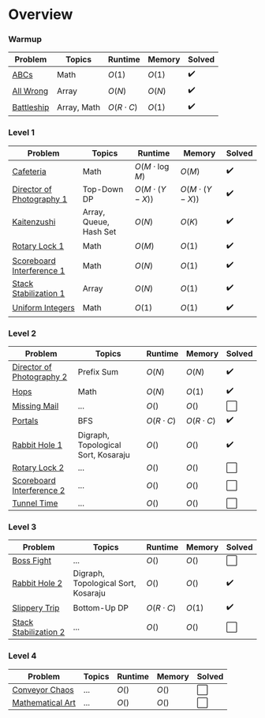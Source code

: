 # Overview

### Warmup

| Problem                    | Topics               | Runtime                | Memory      | Solved   |
|----------------------------|----------------------|------------------------|-------------|----------|
| [ABCs](./_warmup/ABCs/readme.md) | Math | $O(1)$ | $O(1)$ | ✔️ |
| [All Wrong](./_warmup/all_wrong/readme.md) | Array | $O(N)$ | $O(N)$ | ✔️ |
| [Battleship](./_warmup/battleship/readme.md) | Array, Math | $O(R \cdot C)$ | $O(1)$ | ✔️ |

### Level 1

| Problem                    | Topics               | Runtime                | Memory      | Solved   |
|----------------------------|----------------------|------------------------|-------------|----------|
| [Cafeteria](./level_1/cafeteria/readme.md) | Math | $O(M\cdot \log M)$ | $O(M)$ | ✔️ |
| [Director of Photography 1](./level_1/director_of_photography_1/readme.md) | Top-Down DP | $O(M \cdot (Y - X))$ | $O(M \cdot (Y - X))$ |  ✔️ |
| [Kaitenzushi](./level_1/kaitenzushi/readme.md) | Array, Queue, Hash Set | $O(N)$ | $O(K)$ |  ✔️ |
| [Rotary Lock 1](./level_1/rotary_lock_1/readme.md) | Math | $O(M)$ | $O(1)$ |  ✔️ |
| [Scoreboard Interference 1](./level_1/scoreboard_interference_1/readme.md) | Math | $O(N)$ | $O(1)$ |  ✔️ |
| [Stack Stabilization 1](./level_1/stack_stabilization_1/readme.md) | Array | $O(N)$ | $O(1)$ |  ✔️ |
| [Uniform Integers](./level_1/uniform_integers/readme.md) | Math | $O(1)$ | $O(1)$ |  ✔️ |


### Level 2
| Problem                    | Topics               | Runtime                | Memory      | Solved   |
|----------------------------|----------------------|------------------------|-------------|----------|
| [Director of Photography 2](./level_2/director_of_photography_2/readme.md) | Prefix Sum | $O(N)$ | $O(N)$ | ✔️ |
| [Hops](./level_2/hops/solution.py) | Math | $O(N)$ | $O(1)$ | ✔️ |
| [Missing Mail](./level_2/missing_mail/solution.py) | ... | $O()$ | $O()$ | ⬜ |
| [Portals](./level_2/portals/solution.py) | BFS | $O(R \cdot C)$ | $O(R \cdot C)$ | ✔️ |
| [Rabbit Hole 1](./level_2/rabbit_hole_1/solution.py) | Digraph, Topological Sort, Kosaraju | $O()$ | $O()$ | ✔️ |
| [Rotary Lock 2](./level_2/rotary_lock_2/readme.md) | ... | $O()$ | $O()$ |  ⬜ |
| [Scoreboard Interference 2](./level_2/scoreboard_interference_2/solution.py) | ... | $O()$ | $O()$ |  ⬜ |
| [Tunnel Time](./level_2/tunnel_time) | ... | $O()$ | $O()$ |  ⬜ |

### Level 3
| Problem                    | Topics               | Runtime                | Memory      | Solved   |
|----------------------------|----------------------|------------------------|-------------|----------|
| [Boss Fight](./level_3/boss_fight/solution.py) | ... | $O()$ | $O()$ |  ⬜ |
| [Rabbit Hole 2](./level_3/rabbit_hole_2/solution.py) | Digraph, Topological Sort, Kosaraju | $O()$ | $O()$ | ✔️ |
| [Slippery Trip](./level_3/slippery_trip/solution.py) | Bottom-Up DP| $O(R \cdot C)$ | $O(1)$ | ✔️ |
| [Stack Stabilization 2](./level_3/stack_stabilization_2/solution.py) | ... | $O()$ | $O()$ |  ⬜ |

### Level 4
| Problem                    | Topics               | Runtime                | Memory      | Solved   |
|----------------------------|----------------------|------------------------|-------------|----------|
| [Conveyor Chaos](./level_4/boss_fight/solution.py) | ... | $O()$ | $O()$ |  ⬜ |
| [Mathematical Art](./level_4/mathematical_art/solution.py) | ... | $O()$ | $O()$ |  ⬜ |